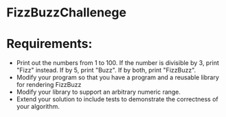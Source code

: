 # FizzBuzzChallenege

# Requirements:

- Print out the numbers from 1 to 100. If the number is divisible by 3, print "Fizz" instead. If by 5, print "Buzz". If by both, print "FizzBuzz".
- Modify your program so that you have a program and a reusable library for rendering FizzBuzz
- Modify your library to support an arbitrary numeric range.
- Extend your solution to include tests to demonstrate the correctness of your algorithm.